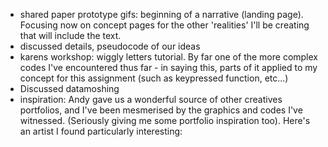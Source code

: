 - shared paper prototype gifs: beginning of a narrative (landing page). Focusing now on concept pages for the other 'realities' I'll be creating that will include the text. 
- discussed details, pseudocode of our ideas
- karens workshop: wiggly letters tutorial. By far one of the more complex codes I've encountered thus far - in saying this, parts of it applied to my concept for this assignment (such as keypressed function, etc...) 
- Discussed datamoshing 
- inspiration: Andy gave us a wonderful source of other creatives portfolios, and I've been mesmerised by the graphics and codes I've witnessed. (Seriously giving me some portfolio inspiration too). Here's an artist I found particularly interesting: 
